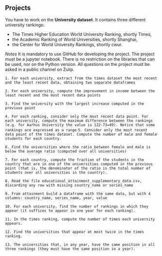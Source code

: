 ## Projects

You have to work on the **University dataset**. It contains three different university rankings:
- The Times Higher Education World University Ranking, shortly Times,
- the Academic Ranking of World Universities, shortly Shanghai,
- the Center for World University Rankings, shortly cwur.

*Notes*
It is mandatory to use GitHub for developing the project.
The project must be a jupyter notebook.
There is no restriction on the libraries that can be used, nor on the Python version.
All questions on the project must be asked in a public channel on Zulip.

`1. For each university, extract from the times dataset the most recent and the least recent data, obtaining two separate dataframes`

`2. For each university, compute the improvement in income between the least recent and the most recent data points`

`3. Find the university with the largest increase computed in the previous point`

`4. For each ranking, consider only the most recent data point. For each university, compute the maximum difference between the rankings (e.g. for Aarhus University the value is 122-73=49). Notice that some rankings are expressed as a range`
`5. Consider only the most recent data point of the times dataset. Compute the number of male and female students for each country.`

`6. Find the universities where the ratio between female and male is below the average ratio (computed over all universities)`

`7. For each country, compute the fraction of the students in the country that are in one of the universities computed in the previous point (that is, the denominator of the ratio is the total number of students over all universities in the country).`

`8. Read the file educational_attainment_supplementary_data.csv, discarding any row with missing country_name or series_name`

`9. From attainment build a dataframe with the same data, but with 4 columns: country_name, series_name, year, value`

`10. For each university, find the number of rankings in which they appear (it suffices to appear in one year for each ranking).`

`11. In the times ranking, compute the number of times each university appears.`

`12. Find the universities that appear at most twice in the times ranking.`

`13. The universities that, in any year, have the same position in all three rankings (they must have the same position in a year).`
